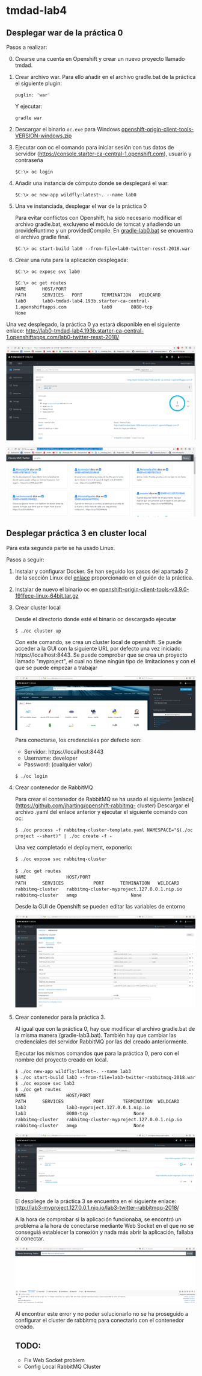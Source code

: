# tmdad-lab4

## Desplegar war de la práctica 0

Pasos a realizar:

0. Crearse una cuenta en Openshift y crear un nuevo proyecto llamado tmdad.

1. Crear archivo war. Para ello añadir en el archivo gradle.bat de la práctica el siguiente plugin:
   ```
   puglin: 'war'
   ```
   Y ejecutar:
   
   ```
   gradle war
   ```
2. Descargar el binario `oc.exe` para Windows [openshift-origin-client-tools-VERSION-windows.zip](https://github.com/openshift/origin/releases)

3. Ejecutar con oc el comando para iniciar sesión con tus datos de servidor (https://console.starter-ca-central-1.openshift.com), usuario y contraseña

   ```
   $C:\> oc login
   ```

4. Añadir una instancia de cómputo donde se desplegará el war:
  
   ```
   $C:\> oc new-app wildfly:latest~. --name lab0
   ```
  
5. Una ve instanciada, desplegar el war de la práctica 0

     Para evitar conflictos con Openshift, ha sido necesario modificar el archivo gradle.bat, excluyeno el módulo de tomcat y añadiendo      un   provideRuntime y un providedCompile. En [gradle-lab0.bat](https://github.com/carlosc568/tmdad-lab4/blob/master/gradle-lab0.bat) se encuentra el     archivo gradle final.

   ```
   $C:\> oc start-build lab0 --from-file=lab0-twitter-resst-2018.war
   ```

6. Crear una ruta para la aplicación desplegada:

   ```
   $C:\> oc expose svc lab0
   ```
  
   ```
   $C:\> oc get routes
   NAME      HOST/PORT                                                     PATH      SERVICES   PORT       TERMINATION   WILDCARD
   lab0      lab0-tmdad-lab4.193b.starter-ca-central-1.openshiftapps.com             lab0       8080-tcp                 None
   
   ```
Una vez desplegado, la práctica 0 ya estará disponible en el siguiente enlace: http://lab0-tmdad-lab4.193b.starter-ca-central-1.openshiftapps.com/lab0-twitter-resst-2018/


![Screenshot](https://github.com/carlosc568/tmdad-lab4/blob/master/images/lab02.PNG)


![Screenshot](https://github.com/carlosc568/tmdad-lab4/blob/master/images/lab0.PNG)


## Desplegar práctica 3 en cluster local

Para esta segunda parte se ha usado Linux.

Pasos a seguir:

1. Instalar y configurar Docker.
Se han seguido los pasos del apartado 2 de la sección Linux del [enlace](https://github.com/openshift/origin/blob/master/docs/cluster_up_down.md#linux) proporcionado en el guión de la práctica.


2. Instalar de nuevo el binario oc en [openshift-origin-client-tools-v3.9.0-191fece-linux-64bit.tar.gz](https://github.com/openshift/origin/releases)

3. Crear cluster local

   Desde el directorio donde esté el binario oc descargado ejecutar
   
   ```
   $ ./oc cluster up
   ```
   
   Con este comando, se crea un cluster local de openshift. Se puede acceder a la GUI con la siguiente URL por defecto una vez            iniciado:
   https://localhost:8443.
   Se puede comprobar que se crea un proyecto llamado "myproject", el cual no tiene ningún tipo de limitaciones y con el que se puede        empezar a trabajar
   
   ![Screenshot](https://github.com/carlosc568/tmdad-lab4/blob/master/images/my%20project.png)
   
   Para conectarse, los credenciales por defecto son:
      * Servidor: https://localhost:8443
      * Username: developer
      * Password: (cualquier valor)
   
   ```
   $ ./oc login
   ```
   
 4. Crear contenedor de RabbitMQ
 
    Para crear el contenedor de RabbitMQ se ha usado el siguiente [enlace](https://github.com/jharting/openshift-rabbitmq- cluster)
    Descargar el archivo .yaml del enlace anterior y ejecutar el siguiente comando con oc:
    ```
    $ ./oc process -f rabbitmq-cluster-template.yaml NAMESPACE="$(./oc project --short)" | ./oc create -f -
    ```
    Una vez completado el deployment, exponerlo:

    ```
    $ ./oc expose svc rabbitmq-cluster

    $ ./oc get routes
    NAME               HOST/PORT                                     PATH      SERVICES           PORT      TERMINATION   WILDCARD
    rabbitmq-cluster   rabbitmq-cluster-myproject.127.0.0.1.nip.io             rabbitmq-cluster   amqp                    None
      ```
    Desde la GUI de Openshift se pueden editar las variables de entorno
    
    ![Screenshot](https://github.com/carlosc568/tmdad-lab4/blob/master/images/rabbitmq-env.png)
 
 5. Crear contenedor para la práctica 3.
 
    Al igual que con la práctica 0, hay que modificar el archivo gradle.bat de la misma manera (gradle-lab3.bat).
    También hay que cambiar las credenciales del servidor RabbitMQ por las del creado anteriormente.

    Ejecutar los mismos comandos que para la práctica 0, pero con el nombre del proyecto creado en local.
 
    ```
    $ ./oc new-app wildfly:latest~. --name lab3
    $ ./oc start-build lab3 --from-file=lab3-twitter-rabbitmqq-2018.war
    $ ./oc expose svc lab3
    $ ./oc get routes
    NAME               HOST/PORT                                     PATH      SERVICES           PORT       TERMINATION  WILDCARD
    lab3               lab3-myproject.127.0.0.1.nip.io                         lab3               8080-tcp                 None
    rabbitmq-cluster   rabbitmq-cluster-myproject.127.0.0.1.nip.io             rabbitmq-cluster   amqp                     None

    ```
    
    ![Screenshot](https://github.com/carlosc568/tmdad-lab4/blob/master/images/lab3-clusters.png)
    
    
    El despliege de la práctica 3 se encuentra en el siguiente enlace: http://lab3-myproject.127.0.0.1.nip.io/lab3-twitter-rabbitmqq-2018/
    
    A la hora de comprobar si la aplicación funcionaba, se encontró un problema a la hora de conectarse mediante Web Socket en el que no se conseguiá establecer la conexión y nada más abrir la aplicación, fallaba al conectar.
    
    ![Screenshot](https://github.com/carlosc568/tmdad-lab4/blob/master/images/error.png)
    
    Al encontrar este error y no poder solucionarlo no se ha proseguido a configurar el cluster de rabbitmq para conectarlo con el contenedor creado.
    
    ## TODO:
    * Fix Web Socket problem
    * Config Local RabbitMQ Cluster
    
